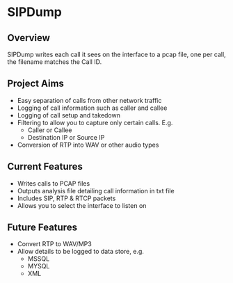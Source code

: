 # SIPDump

## Overview
SIPDump writes each call it sees on the interface to a pcap file, one per call, the filename matches the Call ID.

## Project Aims
* Easy separation of calls from other network traffic
* Logging of call information such as caller and callee
* Logging of call setup and takedown
* Filtering to allow you to capture only certain calls. E.g.
  * Caller or Callee
  * Destination IP or Source IP
* Conversion of RTP into WAV or other audio types

## Current Features
* Writes calls to PCAP files
* Outputs analysis file detailing call information in txt file
* Includes SIP, RTP & RTCP packets
* Allows you to select the interface to listen on

## Future Features
* Convert RTP to WAV/MP3
* Allow details to be logged to data store, e.g.
  * MSSQL
  * MYSQL
  * XML
